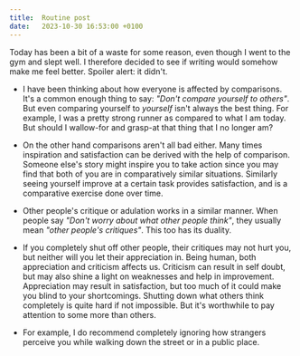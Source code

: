 ```yaml
---
title:  Routine post
date:   2023-10-30 16:53:00 +0100
---
```


Today has been a bit of a waste for some reason, even though I went to the gym and slept well. I therefore decided to see if writing would somehow make me feel better. Spoiler alert: it didn't.

* I have been thinking about how everyone is affected by comparisons. It's a common enough thing to say: _"Don't compare yourself to others"_. But even comparing yourself to _yourself_  isn't always the best thing. For example, I was a pretty strong runner as compared to what I am today. But should I wallow-for and grasp-at that thing that I no longer am?

* On the other hand comparisons aren't all bad either. Many times inspiration and satisfaction can be derived with the help of comparison. Someone else's story might inspire you to take action since you may find that both of you are in comparatively similar situations. Similarly seeing yourself improve at a certain task provides satisfaction, and is a comparative exercise done over time.

* Other people's critique or adulation works in a similar manner. When people say _"Don't worry about what other people think"_, they usually mean _"other people's critiques"_. This too has its duality.

* If you completely shut off other people, their critiques may not hurt you, but neither will you let their appreciation in. Being human, both appreciation and criticism affects us. Criticism can result in self doubt, but may also shine a light on weaknesses and help in improvement. Appreciation may result in satisfaction, but too much of it could make you blind to your shortcomings. Shutting down what others think completely is quite hard if not impossible. But it's worthwhile to pay attention to some more than others.

* For example, I do recommend completely ignoring how strangers perceive you while walking down the street or in a public place.
